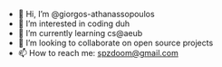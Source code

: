 - 👋 Hi, I’m @giorgos-athanassopoulos
- 👀 I’m interested in coding duh
- 🌱 I’m currently learning cs@aeub
- 💞️ I’m looking to collaborate on open source projects
- 📫 How to reach me: spzdoom@gmail.com

<!---
giorgos-athanassopoulos/giorgos-athanassopoulos is a ✨ special ✨ repository because its `README.md` (this file) appears on your GitHub profile.
You can click the Preview link to take a look at your changes.
--->
